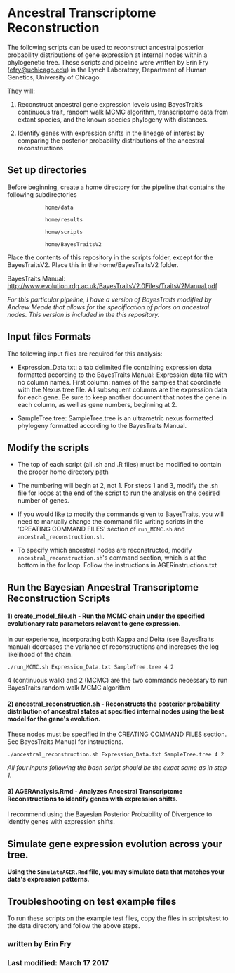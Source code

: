 # Ancestral Transcriptome Reconstruction

The following scripts can be used to reconstruct ancestral posterior probability distributions of gene expression at internal nodes within a phylogenetic tree. These scripts and pipeline were written by Erin Fry (efry@uchicago.edu) in the Lynch Laboratory, Department of Human Genetics, University of Chicago.

They will:

1) Reconstruct ancestral gene expression levels using BayesTrait’s continuous trait, random walk MCMC algorithm, transcriptome data from extant species, and the known species phylogeny with distances.

2) Identify genes with expression shifts in the lineage of interest by comparing the posterior probability distributions of the ancestral reconstructions

## Set up directories

Before beginning, create a home directory for the pipeline that contains the following subdirectories

				home/data  		
				
				home/results
				
				home/scripts
				
				home/BayesTraitsV2
				
				
Place the contents of this repository in the scripts folder, except for the BayesTraitsV2. Place this in the home/BayesTraitsV2 folder.

BayesTraits Manual: http://www.evolution.rdg.ac.uk/BayesTraitsV2.0Files/TraitsV2Manual.pdf

*For this particular pipeline, I have a version of BayesTraits modified by Andrew Meade that allows for the specification of priors on ancestral nodes. This version is included in the this repository.*


## Input files Formats

The following input files are required for this analysis:

 - Expression_Data.txt: a tab delimited file containing expression data formatted according to the BayesTraits Manual: Expression data file with no column names. First column: names of the samples that coordinate with the Nexus tree file. All subsequent columns are the expression data for each gene. Be sure to keep another document that notes the gene in each column, as well as gene numbers, beginning at 2.

 - SampleTree.tree: SampleTree.tree is an ultrametric nexus formatted phylogeny formatted according to the BayesTraits Manual.



## Modify the scripts

 - The top of each script (all .sh and .R files) must be modified to contain the proper home directory path

 - The numbering will begin at 2, not 1. For steps 1 and 3, modify the .sh file for loops at the end of the script to run the analysis on the desired number of genes.

 - If you would like to modify the commands given to BayesTraits, you will need to manually change the command file writing scripts in the 'CREATING COMMAND FILES' section of `run_MCMC.sh` and `ancestral_reconstruction.sh`. 

 - To specify which ancestral nodes are reconstructed, modify `ancestral_reconstruction.sh`'s command section, which is at the bottom in the for loop. Follow the instructions in AGERinstructions.txt

## Run the Bayesian Ancestral Transcriptome Reconstruction Scripts


#### 1) create_model_file.sh - Run the MCMC chain under the specified evolutionary rate parameters relavent to gene expression. 
In our experience, incorporating both Kappa and Delta (see BayesTraits manual) decreases the variance of reconstructions and increases the log likelihood of the chain.

```
./run_MCMC.sh Expression_Data.txt SampleTree.tree 4 2
```
   
4 (continuous walk) and 2 (MCMC) are the two commands necessary to run BayesTraits random walk MCMC algorithm


#### 2) ancestral_reconstruction.sh - Reconstructs the posterior probability distribution of ancestral states at specified internal nodes using the best model for the gene's evolution. 
   These nodes must be specified in the CREATING COMMAND FILES section. See BayesTraits Manual for instructions.
```
./ancestral_reconstruction.sh Expression_Data.txt SampleTree.tree 4 2
```
   
_All four inputs following the bash script should be the exact same as in step 1._


#### 3) AGERAnalysis.Rmd - Analyzes Ancestral Transcriptome Reconstructions to identify genes with expression shifts. 
I recommend using the Bayesian Posterior Probability of Divergence to identify genes with expression shifts.



## Simulate gene expression evolution across your tree.

**Using the `SimulateAGER.Rmd` file, you may simulate data that matches your data's expression patterns.**


## Troubleshooting on test example files

To run these scripts on the example test files, copy the files in scripts/test to the data directory and follow the above steps.

### written by Erin Fry
### Last modified: March 17 2017